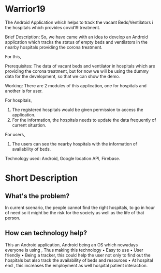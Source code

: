 # Warrior19
The Android Application which helps to track the vacant Beds/Ventilators i the hospitals which provides covid19 treatment.

Brief Description:
So, we have came with an idea to develop an Android application which tracks the status of empty beds and ventilators in the nearby hospitals providing the corona treatment.

For this,

Prerequisites: The data of vacant beds and ventilator in hospitals which are providing the corona treatment, but for now we will be using the dummy data for the development, so that we can show the demo.

Working: There are 2 modules of this application, one for hospitals and another is for user.

For hospitals, 
1. The registered hospitals would be given permission to access the application. 
2. For the information, the hospitals needs to update the data frequently of current situation.

For users,
1. The users can see the nearby hospitals with the information of availability of beds.

Technology used: Android, Google location API, Firebase.

# Short Description

## What's the problem?
In current scenario, the people cannot find the right hospitals, to go in hour of need so it might be the risk for the society as well as the life of that person. 

## How can technology help?
This an Android application, Android being an OS which nowadays everyone is using , Thus making this technology
•	Easy to use
•	User friendly
•	Being a tracker, this could help the user not only to find out the hospitals but also track the availability of beds and resources
•	 At hospital end , this increases the employment as well hospital patient interaction.


